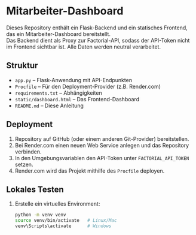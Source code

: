 # Mitarbeiter-Dashboard

Dieses Repository enthält ein Flask-Backend und ein statisches Frontend, das ein Mitarbeiter-Dashboard bereitstellt.  
Das Backend dient als Proxy zur Factorial-API, sodass der API-Token nicht im Frontend sichtbar ist. Alle Daten werden neutral verarbeitet.

## Struktur

- `app.py` – Flask-Anwendung mit API-Endpunkten
- `Procfile` – Für den Deployment-Provider (z.B. Render.com)
- `requirements.txt` – Abhängigkeiten
- `static/dashboard.html` – Das Frontend-Dashboard
- `README.md` – Diese Anleitung

## Deployment

1. Repository auf GitHub (oder einem anderen Git-Provider) bereitstellen.
2. Bei Render.com einen neuen Web Service anlegen und das Repository verbinden.
3. In den Umgebungsvariablen den API-Token unter `FACTORIAL_API_TOKEN` setzen.
4. Render.com wird das Projekt mithilfe des `Procfile` deployen.

## Lokales Testen

1. Erstelle ein virtuelles Environment:
   ```bash
   python -m venv venv
   source venv/bin/activate   # Linux/Mac
   venv\Scripts\activate      # Windows

